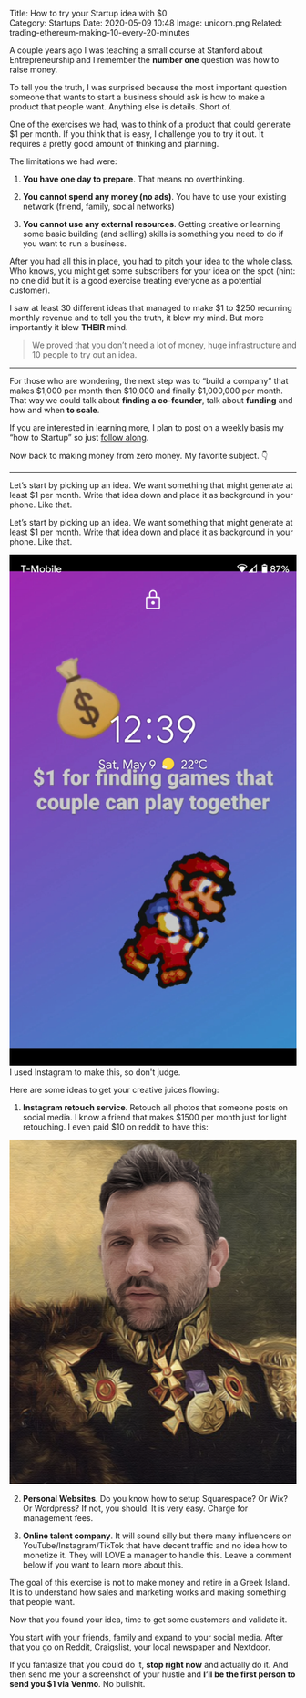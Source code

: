 Title: How to try your Startup idea with $0  
Category: Startups
Date: 2020-05-09 10:48
Image: unicorn.png
Related: trading-ethereum-making-10-every-20-minutes

A couple years ago I was teaching a small course at Stanford about Entrepreneurship and I remember the **number one** question was how to raise money.  

To tell you the truth, I was surprised because the most important question someone that wants to start a business should ask is how to make a product that people want. Anything else is details. Short of.

One of the exercises we had, was to think of a product that could generate $1 per month. If you think that is easy, I challenge you to try it out. It requires a pretty good amount of thinking and planning.

The limitations we had were:

1. **You have one day to prepare**. That means no overthinking.

2. **You cannot spend any money (no ads)**. You have to use your existing network (friend, family, social networks)

3. **You cannot use any external resources**. Getting creative or learning some basic building (and selling) skills is something you need to do if you want to run a business.

After you had all this in place, you had to pitch your idea to the whole class. Who knows, you might get some subscribers for your idea on the spot (hint: no one did but it is a good exercise treating everyone as a potential customer).

I saw at least 30 different ideas that managed to make $1 to $250 recurring monthly revenue and to tell you the truth, it blew my mind. But more importantly it blew **THEIR** mind.

> We proved that you don’t need a lot of money, huge infrastructure and 10 people to try out an idea.

---

For those who are wondering, the next step was to “build a company” that makes $1,000 per month then $10,000 and finally $1,000,000 per month. That way we could talk about **finding a co-founder**, talk about **funding** and how and when **to scale**.

If you are interested in learning more, I plan to post on a weekly basis my “how to Startup” so just [follow along](pages/weekly-tips).

Now back to making money from zero money. My favorite subject. 👇

---

Let’s start by picking up an idea. We want something that might generate at least $1 per month. Write that idea down and place it as background in your phone. Like that.

Let’s start by picking up an idea. We want something that might generate at least $1 per month. Write that idea down and place it as background in your phone. Like that.

![mario](/images/mario.png)
I used Instagram to make this, so don't judge.

Here are some ideas to get your creative juices flowing:

1. **Instagram retouch service**. Retouch all photos that someone posts on social media. I know a friend that makes $1500 per month just for light retouching. I even paid $10 on reddit to have this:

![jonking](/images/jonking.png)

2. **Personal Websites**. Do you know how to setup Squarespace? Or Wix? Or Wordpress? If not, you should. It is very easy. Charge for management fees.

3. **Online talent company**. It will sound silly but there many influencers on YouTube/Instagram/TikTok that have decent traffic and no idea how to monetize it. They will LOVE a manager to handle this. Leave a comment below if you want to learn more about this.

The goal of this exercise is not to make money and retire in a Greek Island. It is to understand how sales and marketing works and making something that people want.

Now that you found your idea, time to get some customers and validate it.

You start with your friends, family and expand to your social media. After that you go on Reddit, Craigslist, your local newspaper and Nextdoor.

If you fantasize that you could do it, **stop right now** and actually do it. And then send me your a screenshot of your hustle and **I’ll be the first person to send you $1 via Venmo**. No bullshit.

  
 